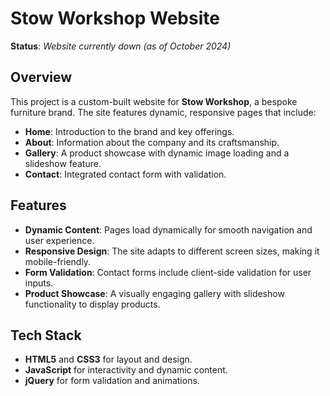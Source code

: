 # Stow Workshop Website

**Status**: _Website currently down (as of October 2024)_

## Overview
This project is a custom-built website for **Stow Workshop**, a bespoke furniture brand. The site features dynamic, responsive pages that include:

- **Home**: Introduction to the brand and key offerings.
- **About**: Information about the company and its craftsmanship.
- **Gallery**: A product showcase with dynamic image loading and a slideshow feature.
- **Contact**: Integrated contact form with validation.

## Features
- **Dynamic Content**: Pages load dynamically for smooth navigation and user experience.
- **Responsive Design**: The site adapts to different screen sizes, making it mobile-friendly.
- **Form Validation**: Contact forms include client-side validation for user inputs.
- **Product Showcase**: A visually engaging gallery with slideshow functionality to display products.

## Tech Stack
- **HTML5** and **CSS3** for layout and design.
- **JavaScript** for interactivity and dynamic content.
- **jQuery** for form validation and animations.
  
